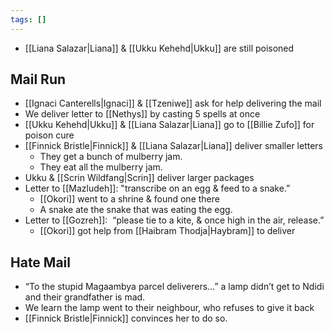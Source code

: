 ```yaml
---
tags: []
---
```

* [[Liana Salazar|Liana]] & [[Ukku Kehehd|Ukku]] are still poisoned
## Mail Run
* [[Ignaci Canterells|Ignaci]] & [[Tzeniwe]] ask for help delivering the mail
* We deliver letter to [[Nethys]] by casting 5 spells at once
* [[Ukku Kehehd|Ukku]] & [[Liana Salazar|Liana]] go to [[Billie Zufo]] for poison cure
* [[Finnick Bristle|Finnick]] & [[Liana Salazar|Liana]] deliver smaller letters
	* They get a bunch of mulberry jam.
	* They eat all the mulberry jam.
* Ukku & [[Scrin Wildfang|Scrin]] deliver larger packages
* Letter to [[Mazludeh]]: "transcribe on an egg & feed to a snake.”
	* [[Okori]] went to a shrine & found one there
	* A snake ate the snake that was eating the egg.
* Letter to [[Gozreh]]:  “please tie to a kite, & once high in the air, release.”
	* [[Okori]] got help from [[Haibram Thodja|Haybram]] to deliver 
## Hate Mail
* “To the stupid Magaambya parcel deliverers…” a lamp didn’t get to Ndidi and their grandfather is mad.
* We learn the lamp went to their neighbour, who refuses to give it back
* [[Finnick Bristle|Finnick]] convinces her to do so.
